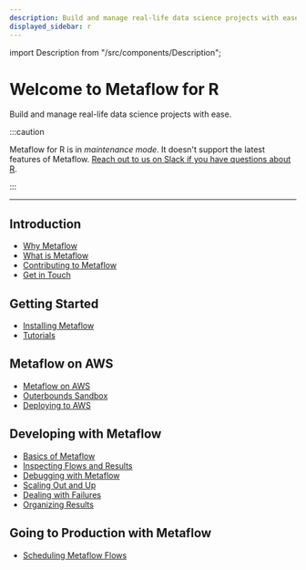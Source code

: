 ```yaml
---
description: Build and manage real-life data science projects with ease.
displayed_sidebar: r
---
```


import Description from "/src/components/Description";

# Welcome to Metaflow for R

<Description>Build and manage real-life data science projects with ease.</Description>

:::caution

Metaflow for R is in *maintenance mode*. It doesn't support the latest features of
Metaflow. [Reach out to us on Slack if you have questions about
R](http://slack.outerbounds.co).

:::

---

## Introduction

- [Why Metaflow](r/introduction/why-metaflow)
- [What is Metaflow](r/introduction/what-is-metaflow)
- [Contributing to Metaflow](r/introduction/contributing-to-metaflow)
- [Get in Touch](r/introduction/getting-in-touch)

## Getting Started

- [Installing Metaflow](r/getting-started/install)
- [Tutorials](r/getting-started/tutorials/)

## Metaflow on AWS

- [Metaflow on AWS](r/metaflow-on-aws)
- [Outerbounds Sandbox](https://outerbounds.com/sandbox)
- [Deploying to AWS](r/metaflow-on-aws/deploy-to-aws)

## Developing with Metaflow

- [Basics of Metaflow](r/metaflow/basics)
- [Inspecting Flows and Results](r/metaflow/client)
- [Debugging with Metaflow](r/metaflow/debugging)
- [Scaling Out and Up](r/metaflow/scaling)
- [Dealing with Failures](r/metaflow/failures)
- [Organizing Results](r/metaflow/tagging)

## Going to Production with Metaflow

- [Scheduling Metaflow Flows
  ](r/going-to-production-with-metaflow/scheduling-metaflow-flows)
